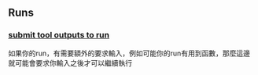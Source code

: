 ## Runs

### [submit tool outputs to run](https://platform.openai.com/docs/api-reference/runs/submitToolOutputs)

如果你的run，有需要額外的要求輸入，例如可能你的run有用到函數，那麼這邊就可能會要求你輸入之後才可以繼續執行



